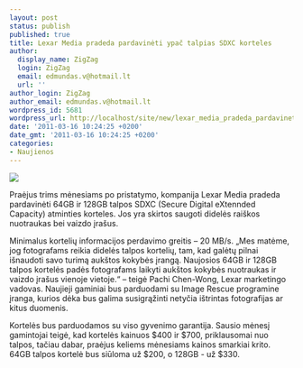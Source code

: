 ```yaml
---
layout: post
status: publish
published: true
title: Lexar Media pradeda pardavinėti ypač talpias SDXC korteles
author:
  display_name: ZigZag
  login: ZigZag
  email: edmundas.v@hotmail.lt
  url: ''
author_login: ZigZag
author_email: edmundas.v@hotmail.lt
wordpress_id: 5681
wordpress_url: http://localhost/site/new/lexar_media_pradeda_pardavineti_ypac_talpias_sdxc_korteles/
date: '2011-03-16 10:24:25 +0200'
date_gmt: '2011-03-16 10:24:25 +0200'
categories:
- Naujienos
---
```

<div class="imgright"><img src="http://technews.lt/upload/a937e.jpg"  /></div>
<p>Praėjus trims mėnesiams po pristatymo, kompanija Lexar Media pradeda pardavinėti 64GB ir 128GB talpos SDXC (Secure Digital eXtennded Capacity) atminties korteles. Jos yra skirtos saugoti didelės raiškos nuotraukas bei vaizdo įrašus.</p>
<p>Minimalus kortelių informacijos perdavimo greitis – 20 MB/s. „Mes matėme, jog fotografams reikia didelės talpos kortelių, tam, kad galėtų pilnai išnaudoti savo turimą aukštos kokybės įrangą. Naujosios 64GB ir 128GB talpos kortelės padės fotografams laikyti aukštos kokybės nuotraukas ir vaizdo įrašus vienoje vietoje.“ – teigė Pachi Chen-Wong, Lexar marketingo vadovas. Naujieji gaminiai bus parduodami su Image Rescue programine įranga, kurios dėka bus galima susigrąžinti netyčia ištrintas fotografijas ar kitus duomenis.</p>
<p>Kortelės bus parduodamos su viso gyvenimo garantija. Sausio mėnesį gamintojai teigė, kad kortelės kainuos $400 ir $700, priklausomai nuo talpos, tačiau dabar, praėjus keliems mėnesiams kainos smarkiai krito. 64GB talpos kortelė bus siūloma už $200, o 128GB - už $330.<br /></p>
